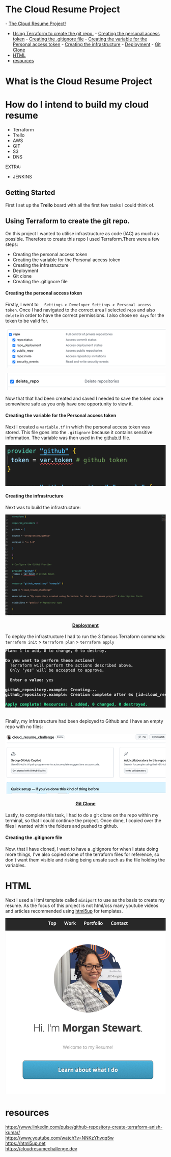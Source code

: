 # The Cloud Resume Project
\- [The Cloud Resume Project!](#the-cloud-resume-project)
- [Using Terraform to create the git repo.](#using-terraform-to-create-the-git-repo)
      - [Creating the personal access token](#creating-the-personal-access-token)
      - [Creating the .gitignore file](#creating-the-gitignore-file)
      - [Creating the variable for the Personal access token](#creating-the-variable-for-the-personal-access-token)
      - [Creating the infrastructure](#creating-the-infrastructure)
      - [Deployment](#deployment)
      - [Git Clone](#git-clone)
- [HTML](#html)
- [resources](#resources)


#  What is the Cloud Resume Project


# How do I intend to build my cloud resume

* Terraform
* Trello
* AWS
* GIT
* S3
* DNS

EXTRA:
* JENKINS

## Getting Started
First I set up the **Trello** board with all the first few tasks I could think of.


## Using Terraform to create the git repo.

On this project I wanted to utilise infrastructure as code (IAC) as much as possible. Therefore to create this repo I used Terraform.There were a few steps:

* Creating the personal access token
* Creating the variable for the Personal access token
* Creating the infrastructure
* Deployment
* Git clone
* Creating the .gitignore file


#### Creating the personal access token

Firstly, I went to `  Settings > Developer Settings > Personal access token`. Once I had navigated to the correct area I selected `repo` and also `delete` in order to have the correct permissions. I also chose `60 days` for the token to be valid for.  

![alt text](<images/Screenshot 2024-05-21 at 14.30.01.png>)


![alt text](<images/Screenshot 2024-05-21 at 14.30.25.png>)

Now that that had been created and saved I needed to save the token code somewhere safe as you only have one opportunity to view it.


####  Creating the variable for the Personal access token

Next I created a `variable.tf` in which the personal access token was stored. This file goes into the `.gitignore` because it contains sensitive information. The variable was then used in the [github.tf](https://github.com/Scarlett100/cloud_resume_challenge/blob/master/terraform_for_reference/github.tf) file.

![alt text](<images/Screenshot 2024-05-21 at 14.41.16.png>)


#### Creating the infrastructure

Next was to build the infrastructure:

![alt text](<images/Screenshot 2024-05-21 at 14.42.51.png>)


<h4 style="text-align: center;"><u>Deployment</u></h4>


To deploy the infrastructure I had to run the 3 famous Terraform commands: 
`terraform init` > `terraform plan` > `terraform apply` 

![alt text](<images/Screenshot 2024-05-21 at 14.49.40.png>)

<br>
Finally, my infrastructure had been deployed to Github and I have an empty repo with no files:
<br>

![alt text](<images/Screenshot 2024-05-21 at 14.50.41.png>)

<h4 style="text-align: center;"><u>Git Clone</u></h4>


Lastly, to complete this task, I had to do a git clone on the repo within my terminal, so that I could continue the project. Once done, I copied over the files I wanted within the folders and pushed to github.

#### Creating the .gitignore file

Now, that I have cloned, I want to have a .gitignore for when I state doing more things, I've also copied some of the terraform files for reference, so don't want them visible and risking being unsafe such as the file holding the variables.



# HTML

Next I used a Html template called `miniport` to use as the basis to create my resume. As the focus of this project is not html/css many youtube videos and articles recommended using [html5up](https://html5up.net) for templates.


![alt text](<images/Screenshot 2024-05-21 at 14.59.46.png>)

# resources
https://www.linkedin.com/pulse/github-repository-create-terraform-anish-kumar/
<br>
https://www.youtube.com/watch?v=NNKzYhvqq5w
<br>
https://html5up.net
<br>
https://cloudresumechallenge.dev
<br>
